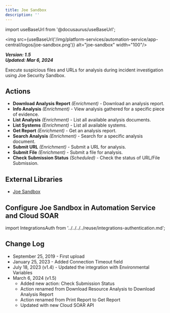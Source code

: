 ```yaml
---
title: Joe Sandbox
description: ''
---
```

import useBaseUrl from '@docusaurus/useBaseUrl';

<img src={useBaseUrl('/img/platform-services/automation-service/app-central/logos/joe-sandbox.png')} alt="joe-sandbox" width="100"/>

***Version: 1.5  
Updated: Mar 6, 2024***

Execute suspicious files and URLs for analysis during incident investigation using Joe Security Sandbox.

## Actions

* **Download Analysis Report** *(Enrichment)* - Download an analysis report.
* **Info Analysis** *(Enrichment)* - View analysis gathered for a specific piece of evidence.
* **List Analysis** *(Enrichment)* - List all available analysis documents.
* **List Systems** *(Enrichment)* - List all available systems.
* **Get Report** *(Enrichment)* - Get an analysis report.
* **Search Analysis** *(Enrichment)* - Search for a specific analysis document.
* **Submit URL** *(Enrichment)* - Submit a URL for analysis.
* **Submit File** *(Enrichment)* - Submit a file for analysis.
* **Check Submission Status** *(Scheduled)* - Check the status of URL/File Submission.

## External Libraries

* [Joe Sandbox](https://github.com/joesecurity/jbxapi/blob/master/LICENSE)

## Configure Joe Sandbox in Automation Service and Cloud SOAR

import IntegrationsAuth from '../../../../reuse/integrations-authentication.md';

<IntegrationsAuth/>

## Change Log
 
* September 25, 2019 - First upload
* January 25, 2023 - Added Connection Timeout field
* July 18, 2023 (v1.4) - Updated the integration with Environmental Variables
* March 6, 2024 (v1.5)
    * Added new action: Check Submission Status
    * Action renamed from Download Resource Analysis to Download Analysis Report
    * Action renamed from Print Report to Get Report
    * Updated with new Cloud SOAR API
